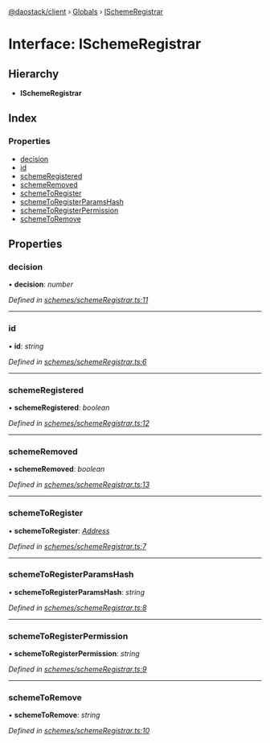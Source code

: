 [@daostack/client](../README.md) › [Globals](../globals.md) › [ISchemeRegistrar](ischemeregistrar.md)

# Interface: ISchemeRegistrar

## Hierarchy

* **ISchemeRegistrar**

## Index

### Properties

* [decision](ischemeregistrar.md#decision)
* [id](ischemeregistrar.md#id)
* [schemeRegistered](ischemeregistrar.md#schemeregistered)
* [schemeRemoved](ischemeregistrar.md#schemeremoved)
* [schemeToRegister](ischemeregistrar.md#schemetoregister)
* [schemeToRegisterParamsHash](ischemeregistrar.md#schemetoregisterparamshash)
* [schemeToRegisterPermission](ischemeregistrar.md#schemetoregisterpermission)
* [schemeToRemove](ischemeregistrar.md#schemetoremove)

## Properties

###  decision

• **decision**: *number*

*Defined in [schemes/schemeRegistrar.ts:11](https://github.com/daostack/client/blob/1bc237e/src/schemes/schemeRegistrar.ts#L11)*

___

###  id

• **id**: *string*

*Defined in [schemes/schemeRegistrar.ts:6](https://github.com/daostack/client/blob/1bc237e/src/schemes/schemeRegistrar.ts#L6)*

___

###  schemeRegistered

• **schemeRegistered**: *boolean*

*Defined in [schemes/schemeRegistrar.ts:12](https://github.com/daostack/client/blob/1bc237e/src/schemes/schemeRegistrar.ts#L12)*

___

###  schemeRemoved

• **schemeRemoved**: *boolean*

*Defined in [schemes/schemeRegistrar.ts:13](https://github.com/daostack/client/blob/1bc237e/src/schemes/schemeRegistrar.ts#L13)*

___

###  schemeToRegister

• **schemeToRegister**: *[Address](../globals.md#address)*

*Defined in [schemes/schemeRegistrar.ts:7](https://github.com/daostack/client/blob/1bc237e/src/schemes/schemeRegistrar.ts#L7)*

___

###  schemeToRegisterParamsHash

• **schemeToRegisterParamsHash**: *string*

*Defined in [schemes/schemeRegistrar.ts:8](https://github.com/daostack/client/blob/1bc237e/src/schemes/schemeRegistrar.ts#L8)*

___

###  schemeToRegisterPermission

• **schemeToRegisterPermission**: *string*

*Defined in [schemes/schemeRegistrar.ts:9](https://github.com/daostack/client/blob/1bc237e/src/schemes/schemeRegistrar.ts#L9)*

___

###  schemeToRemove

• **schemeToRemove**: *string*

*Defined in [schemes/schemeRegistrar.ts:10](https://github.com/daostack/client/blob/1bc237e/src/schemes/schemeRegistrar.ts#L10)*
